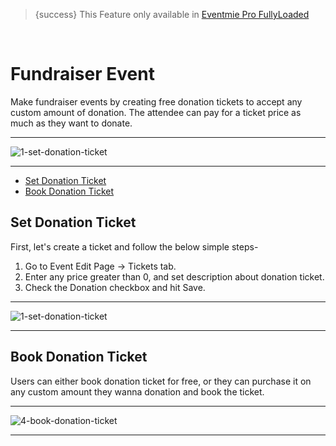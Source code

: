 > {success} This Feature only available in [Eventmie Pro FullyLoaded](https://classiebit.com/eventmie-pro-fullyloaded)

<br>

# Fundraiser Event

Make fundraiser events by creating free donation tickets to accept any custom amount of donation. The attendee can pay for a ticket price as much as they want to donate.

---

![1-set-donation-ticket](/images/v2/EventmieProFullyLoadedV2.0/29.1-set-donation-ticket.png "1-set-donation-ticket")

---

-   [Set Donation Ticket](#Set-Donation-Ticket)
-   [Book Donation Ticket](#Book-Donation-Ticket)

<a name="Set-Donation-Ticket"></a>

## Set Donation Ticket

First, let's create a ticket and follow the below simple steps-

1. Go to Event Edit Page -> Tickets tab.
2. Enter any price greater than 0, and set description about donation ticket.
3. Check the Donation checkbox and hit Save.

---

![1-set-donation-ticket](/images/v2/EventmieProFullyLoadedV2.0/29.1-set-donation-ticket.png "1-set-donation-ticket")

---

<a name="Book-Donation-Ticket"></a>

## Book Donation Ticket

Users can either book donation ticket for free, or they can purchase it on any custom amount they wanna donation and book the ticket.

---

![4-book-donation-ticket](/images/v2/EventmieProFullyLoadedV2.0/4-book-donation-ticket.png "4-book-donation-ticket")

---
